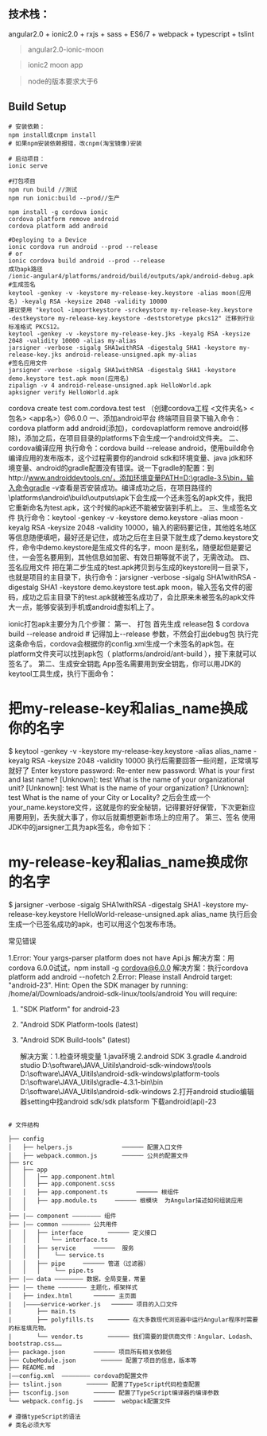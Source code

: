 ## 技术栈：

angular2.0 + ionic2.0 + rxjs  + sass + ES6/7 + webpack + typescript + tslint


>angular2.0-ionic-moon

>ionic2 moon app

>node的版本要求大于6

## Build Setup

```  
# 安装依赖：
npm install或cnpm install
# 如果npm安装依赖报错，改cnpm(淘宝镜像)安装

# 启动项目：
ionic serve

#打包项目
npm run build //测试
npm run ionic:build --prod//生产

npm install -g cordova ionic
cordova platform remove android
cordova platform add android

#Deploying to a Device
ionic cordova run android --prod --release
# or
ionic cordova build android --prod --release
成功apk路径
/ionic-angular4/platforms/android/build/outputs/apk/android-debug.apk
#生成签名
keytool -genkey -v -keystore my-release-key.keystore -alias moon(应用名) -keyalg RSA -keysize 2048 -validity 10000
建议使用 "keytool -importkeystore -srckeystore my-release-key.keystore -destkeystore my-release-key.keystore -deststoretype pkcs12" 迁移到行业标准格式 PKCS12。
keytool -genkey -v -keystore my-release-key.jks -keyalg RSA -keysize 2048 -validity 10000 -alias my-alias
jarsigner -verbose -sigalg SHA1withRSA -digestalg SHA1 -keystore my-release-key.jks android-release-unsigned.apk my-alias
#签名应用文件
jarsigner -verbose -sigalg SHA1withRSA -digestalg SHA1 -keystore demo.keystore test.apk moon(应用名)
zipalign -v 4 android-release-unsigned.apk HelloWorld.apk
apksigner verify HelloWorld.apk
```
cordova  create  test  com.cordova.test   test  （创建cordova工程  <文件夹名> <包名> <app名>）@6.0.0
一、添加android平台
终端项目目录下输入命令：cordova platform add android(添加)，cordovaplatform remove android(移除)，添加之后，在项目目录的platforms下会生成一个android文件夹。
二、cordova编译应用
执行命令：cordova build --release android，使用build命令编译应用的发布版本，这个过程需要你的android sdk和环境变量、java jdk和环境变量、android的gradle配置没有错误。说一下gradle的配置：到http://www.androiddevtools.cn/，添加环境变量PATH=D:\gradle-3.5\bin，输入命令gradle -v查看是否安装成功。编译成功之后，在项目路径的\platforms\android\build\outputs\apk下会生成一个还未签名的apk文件，我把它重新命名为test.apk，这个时候的apk还不能被安装到手机上。
三、生成签名文件
执行命令：keytool -genkey -v -keystore demo.keystore -alias moon -keyalg RSA -keysize 2048 -validity 10000，输入的密码要记住，其他姓名地区等信息随便填吧，最好还是记住，成功之后在主目录下就生成了demo.keystore文件，命令中demo.keystore是生成文件的名字，moon 是别名，随便起但是要记住，一会签名要用到，其他信息如加密、有效日期等就不说了，无需改动。
四、签名应用文件
把在第二步生成的test.apk拷贝到与生成的keystore同一目录下，也就是项目的主目录下，执行命令：jarsigner -verbose -sigalg SHA1withRSA -digestalg SHA1 -keystore demo.keystore test.apk moon，输入签名文件的密码，成功之后主目录下的test.apk就被签名成功了，会比原来未被签名的apk文件大一点，能够安装到手机或android虚拟机上了。

ionic打包apk主要分为几个步骤：
第一、 打包
首先生成 release包
$ cordova build --release android # 记得加上--release 参数，不然会打出debug包
执行完这条命令后，cordova会根据你的config.xml生成一个未签名的apk包。在platform文件夹可以找到apk包（ platforms/android/ant-build ），接下来就可以签名了。
第二、生成安全钥匙
App签名需要用到安全钥匙，你可以用JDK的keytool工具生成，执行下面命令：
# 把my-release-key和alias_name换成你的名字
$ keytool -genkey -v -keystore my-release-key.keystore -alias alias_name -keyalg RSA -keysize 2048 -validity 10000
执行后需要回答一些问题，正常填写就好了
Enter keystore password:
Re-enter new password:
What is your first and last name?
[Unknown]: test
What is the name of your organizational unit?
[Unknown]: test
What is the name of your organization?
[Unknown]: test
What is the name of your City or Locality?
之后会生成一个your_name.keystore文件，这就是你的安全秘钥，记得要好好保管，下次更新应用要用到，丢失就大事了，你以后就甭想更新市场上的应用了。
第三、签名
使用JDK中的jarsigner工具为apk签名，命令如下：
# my-release-key和alias_name换成你的名字
$ jarsigner -verbose -sigalg SHA1withRSA -digestalg SHA1 -keystore my-release-key.keystore HelloWorld-release-unsigned.apk alias_name
执行后会生成一个已签名成功的apk，也可以用这个包发布市场。

常见错误

1.Error: Your yargs-parser platform does not have Api.js
  解决方案：用cordova 6.0.0试试，npm install -g cordova@6.0.0
  解决方案：执行cordova platform add android --nofetch
2.Error: Please install Android target: "android-23".
Hint: Open the SDK manager by running: /home/al/Downloads/android-sdk-linux/tools/android
You will require:
1. "SDK Platform" for android-23
2. "Android SDK Platform-tools (latest)
3. "Android SDK Build-tools" (latest)

    解决方案：1.检查环境变量
               1.java环境
               2.android SDK
               3.gradle
               4.android studio
               D:\software\JAVA_Uitils\android-sdk-windows\tools
               D:\software\JAVA_Uitils\android-sdk-windows\platform-tools
               D:\software\JAVA_Uitils\gradle-4.3.1-bin\bin
               D:\software\JAVA_Uitils\android-sdk-windows
             2.打开android studio编辑器setting中找android sdk/sdk platsform 下载android(api)-23
```

# 文件结构
 
├── config
│   ├── helpers.js              ────── 配置入口文件
│   ├── webpack.common.js       ────── 公共的配置文件
├── src
│   ├── app    
│   │   │── app.component.html
│   │   ├── app.component.scss
│   │   ├── app.component.ts        ────── 根组件
│   │   ├── app.module.ts     ────── 根模块  为Angular描述如何组装应用
│   │ 
├── |—— component ———————— 组件
├── |—— common ———————— 公共用件
│   │   ├── interface       ────── 定义接口
│   │   │   └── interface.ts
│   │   ├── service     ──────  服务
│   │   │    └── service.ts
│   │   ├── pipe     ────── 管道（过滤器）
│   │   │    └── pipe.ts
├── |—— data ———————— 数据，全局变量，常量
├── |—— theme ———————— 主题化，框架样式
│   ├── index.html      ────── 主页面
|   |————service-worker.js   ────── 项目的入口文件
|       ├── main.ts        
|       ├── polyfills.ts    ────── 在大多数现代浏览器中运行Angular程序时需要的标准填充物。
|       └── vendor.ts       ────── 我们需要的提供商文件：Angular、Lodash、bootstrap.css……
├── package.json        ────── 项目所有相关依赖信
├── CubeModule.json       ────── 配置了项目的信息，版本等
├── README.md   
|——config.xml  ———————— cordova的配置文件
├── tslint.json       ────── 配置了TypeScript代码检查配置
├── tsconfig.json       ────── 配置了TypeScript编译器的编译参数
└── webpack.config.js   ──────  webpack配置文件

# 遵循typeScript的语法
# 类名必须大写
```


